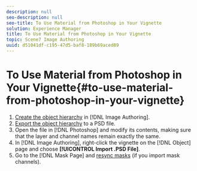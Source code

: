 ```yaml
---
description: null
seo-description: null
seo-title: To Use Material from Photoshop in Your Vignette
solution: Experience Manager
title: To Use Material from Photoshop in Your Vignette
topic: Scene7 Image Authoring
uuid: d51041df-c195-47d5-baf8-189b69aced89
---
```


# To Use Material from Photoshop in Your Vignette{#to-use-material-from-photoshop-in-your-vignette}

1. [Create the object hierarchy](../../../c-vat-obj-pg/c-vat-create-grps-obj/t-vat-create-grps.md#task-1c2ae5cfaf3a4c51b153eea44dc3d099) in [!DNL Image Authoring].
1. [Export the object hierarchy](../../../c-vat-gs/c-vat-work-ps/t-vat-exp-ps.md#task-acd68e2f66264c6ca8309905e43136d9) to a PSD file.
1. Open the file in [!DNL Photoshop] and modify its contents, making sure that the layer and channel names remain exactly the same.
1. In [!DNL Image Authoring], right-click the vignette on the [!DNL Object] page and choose **[!UICONTROL Import .PSD File]**.
1. Go to the [!DNL Mask Page] and [resync masks](../../../c-vat-work-mask-pg/c-vat-abt-mask-pg/c-vat-abt-mask-pg.md#concept-1056cf790a8c41a1b1f8d586b2e85c6b) (if you import mask channels).
